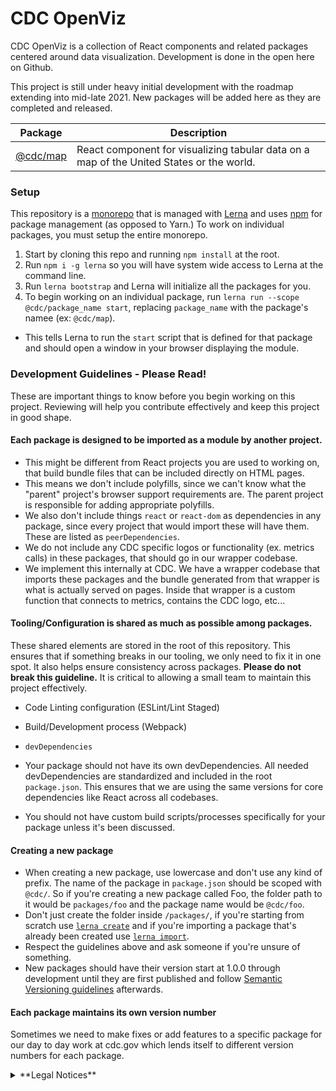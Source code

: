 # CDC OpenViz

CDC OpenViz is a collection of React components and related packages centered around data visualization. Development is done in the open here on Github.

This project is still under heavy initial development with the roadmap extending into mid-late 2021. New packages will be added here as they are completed and released.

| Package | Description |
| --- | ----------- |
| [@cdc/map](https://github.com/CDCgov/cdc-open-viz/tree/master/packages/CDC-Maps) | React component for visualizing tabular data on a map of the United States or the world. |

### Setup

This repository is a [monorepo](https://en.wikipedia.org/wiki/Monorepo) that is managed with [Lerna](https://github.com/lerna/lerna#readme) and uses [npm](https://www.npmjs.com/) for package management (as opposed to Yarn.) To work on individual packages, you must setup the entire monorepo.

1. Start by cloning this repo and running `npm install` at the root. 
2. Run `npm i -g lerna` so you will have system wide access to Lerna at the command line.
3. Run `lerna bootstrap` and Lerna will initialize all the packages for you.
4. To begin working on an individual package, run `lerna run --scope @cdc/package_name start`, replacing `package_name` with the package's namee (ex: `@cdc/map`).
 * This tells Lerna to run the `start` script that is defined for that package and should open a window in your browser displaying the module.

### Development Guidelines - Please Read!

These are important things to know before you begin working on this project. Reviewing will help you contribute effectively and keep this project in good shape.

#### Each package is designed to be imported as a module by another project.
  * This might be different from React projects you are used to working on, that build bundle files that can be included directly on HTML pages.
  * This means we don't include polyfills, since we can't know what the "parent" project's browser support requirements are. The parent project is responsible for adding appropriate polyfills.
  * We also don't include things `react` or `react-dom` as dependencies in any package, since every project that would import these will have them. These are listed as `peerDependencies`.
  * We do not include any CDC specific logos or functionality (ex. metrics calls) in these packages, that should go in our wrapper codebase.
  * We implement this internally at CDC. We have a wrapper codebase that imports these packages and the bundle generated from that wrapper is what is actually served on pages. Inside that wrapper is a custom function that connects to metrics, contains the CDC logo, etc...

#### Tooling/Configuration is shared as much as possible among packages.
These shared elements are stored in the root of this repository. This ensures that if something breaks in our tooling, we only need to fix it in one spot. It also helps ensure consistency across packages. **Please do not break this guideline.** It is critical to allowing a small team to maintain this project effectively.

  * Code Linting configuration (ESLint/Lint Staged)

  * Build/Development process (Webpack)
  * `devDependencies`
   * Your package should not have its own devDependencies. All needed devDependencies are standardized and included in the root `package.json`. This ensures that we are using the same versions for core dependencies like React across all codebases.
   * You should not have custom build scripts/processes specifically for your package unless it's been discussed.


#### Creating a new package
  * When creating a new package, use lowercase and don't use any kind of prefix. The name of the package in `package.json` should be scoped with `@cdc/`. So if you're creating a new package called Foo, the folder path to it would be `packages/foo` and the package name would be `@cdc/foo`.
  * Don't just create the folder inside `/packages/`, if you're starting from scratch use [`lerna create`](https://www.npmjs.com/package/@lerna/create) and if you're importing a package that's already been created use [`lerna import`](https://www.npmjs.com/package/@lerna/import).
  * Respect the guidelines above and ask someone if you're unsure of something.
  * New packages should have their version start at 1.0.0 through development until they are first published and follow [Semantic Versioning guidelines](https://docs.npmjs.com/about-semantic-versioning) afterwards.

#### Each package maintains its own version number

Sometimes we need to make fixes or add features to a specific package for our day to day work at cdc.gov which lends itself to different version numbers for each package.

<details>
  <summary>**Legal Notices**</summary>

#### License

The repository utilizes code licensed under the terms of the Apache Software License and therefore is licensed under ASL v2 or later.

This source code in this repository is free: you can redistribute it and/or modify it under the terms of the Apache Software License version 2, or (at your option) any later version.

This source code in this repository is distributed in the hope that it will be useful, but WITHOUT ANY WARRANTY; without even the implied warranty of MERCHANTABILITY or FITNESS FOR A PARTICULAR PURPOSE. See the Apache Software License for more details.

The source code forked from other open source projects will inherit its license.

#### Public Domain

This repository constitutes a work of the United States Government and is not subject to domestic copyright protection under 17 USC § 105. This repository is in the public domain within the United States, and copyright and related rights in the work worldwide are waived through the [CC0 1.0 Universal public domain dedication](https://creativecommons.org/publicdomain/zero/1.0/). All contributions to this repository will be released under the CC0 dedication. By submitting a pull request you are agreeing to comply with this waiver of copyright interest.

#### Records Management

This repository is not a source of government records, but is a copy to increase collaboration and collaborative potential. All government records will be published through the [CDC web site](https://www.cdc.gov/).

#### Privacy

This repository contains only non-sensitive, publicly available data and information. All material and community participation is covered by the [Disclaimer](https://github.com/CDCgov/template/blob/master/DISCLAIMER.md) and [Code of Conduct](https://github.com/CDCgov/template/blob/master/code-of-conduct.md). For more information about CDC's privacy policy, please visit http://www.cdc.gov/other/privacy.html.
</details>
